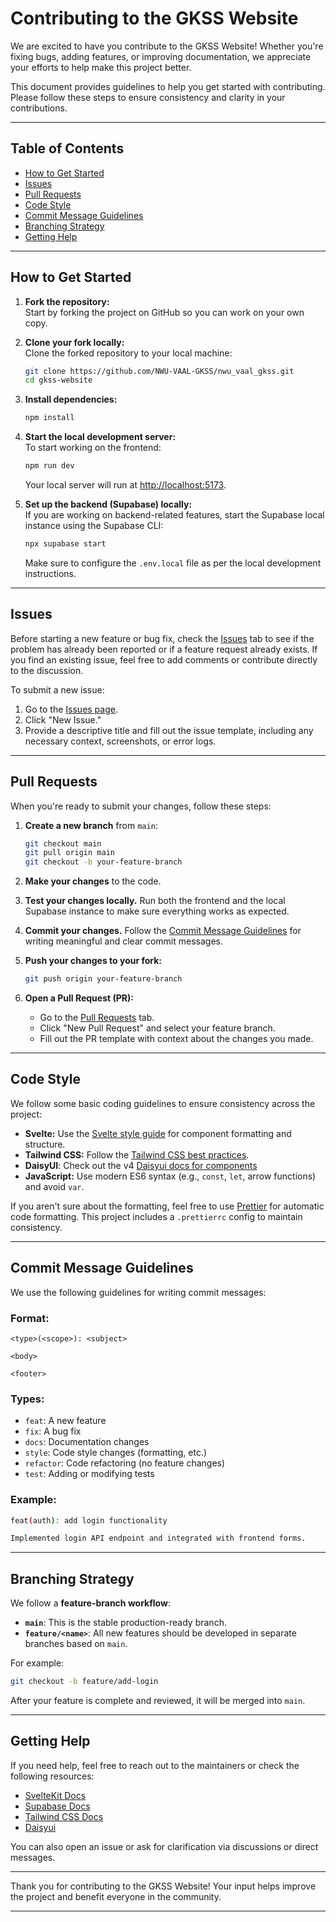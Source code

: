 # Contributing to the GKSS Website

We are excited to have you contribute to the GKSS Website! Whether you're fixing bugs, adding features, or improving documentation, we appreciate your efforts to help make this project better.

This document provides guidelines to help you get started with contributing. Please follow these steps to ensure consistency and clarity in your contributions.

---

## Table of Contents

- [How to Get Started](#how-to-get-started)
- [Issues](#issues)
- [Pull Requests](#pull-requests)
- [Code Style](#code-style)
- [Commit Message Guidelines](#commit-message-guidelines)
- [Branching Strategy](#branching-strategy)
- [Getting Help](#getting-help)

---

## How to Get Started

1. **Fork the repository:**  
   Start by forking the project on GitHub so you can work on your own copy.

2. **Clone your fork locally:**  
   Clone the forked repository to your local machine:

   ```bash
   git clone https://github.com/NWU-VAAL-GKSS/nwu_vaal_gkss.git
   cd gkss-website
   ```

3. **Install dependencies:**

   ```bash
   npm install
   ```

4. **Start the local development server:**  
   To start working on the frontend:

   ```bash
   npm run dev
   ```

   Your local server will run at [http://localhost:5173](http://localhost:5173).

5. **Set up the backend (Supabase) locally:**  
   If you are working on backend-related features, start the Supabase local instance using the Supabase CLI:

   ```bash
   npx supabase start
   ```

   Make sure to configure the `.env.local` file as per the local development instructions.

---

## Issues

Before starting a new feature or bug fix, check the [Issues](https://github.com/NWU-VAAL-GKSS/nwu_vaal_gkss/issues) tab to see if the problem has already been reported or if a feature request already exists. If you find an existing issue, feel free to add comments or contribute directly to the discussion.

To submit a new issue:

1. Go to the [Issues page](https://github.com/NWU-VAAL-GKSS/nwu_vaal_gkss/issues).
2. Click "New Issue."
3. Provide a descriptive title and fill out the issue template, including any necessary context, screenshots, or error logs.

---

## Pull Requests

When you're ready to submit your changes, follow these steps:

1. **Create a new branch** from `main`:

   ```bash
   git checkout main
   git pull origin main
   git checkout -b your-feature-branch
   ```

2. **Make your changes** to the code.

3. **Test your changes locally.** Run both the frontend and the local Supabase instance to make sure everything works as expected.

4. **Commit your changes.** Follow the [Commit Message Guidelines](#commit-message-guidelines) for writing meaningful and clear commit messages.

5. **Push your changes to your fork:**

   ```bash
   git push origin your-feature-branch
   ```

6. **Open a Pull Request (PR):**
   - Go to the [Pull Requests](https://github.com/NWU-VAAL-GKSS/nwu_vaal_gkss/pulls) tab.
   - Click "New Pull Request" and select your feature branch.
   - Fill out the PR template with context about the changes you made.

---

## Code Style

We follow some basic coding guidelines to ensure consistency across the project:

- **Svelte:** Use the [Svelte style guide](https://svelte.dev/docs) for component formatting and structure.
- **Tailwind CSS:** Follow the [Tailwind CSS best practices](https://tailwindcss.com/docs).
- **DaisyUI**: Check out the v4 [Daisyui docs for components](https://v4.daisyui.com/)
- **JavaScript:** Use modern ES6 syntax (e.g., `const`, `let`, arrow functions) and avoid `var`.

If you aren't sure about the formatting, feel free to use [Prettier](https://prettier.io/) for automatic code formatting. This project includes a `.prettierrc` config to maintain consistency.

---

## Commit Message Guidelines

We use the following guidelines for writing commit messages:

### Format:

```
<type>(<scope>): <subject>

<body>

<footer>
```

### Types:

- `feat`: A new feature
- `fix`: A bug fix
- `docs`: Documentation changes
- `style`: Code style changes (formatting, etc.)
- `refactor`: Code refactoring (no feature changes)
- `test`: Adding or modifying tests

### Example:

```bash
feat(auth): add login functionality

Implemented login API endpoint and integrated with frontend forms.
```

---

## Branching Strategy

We follow a **feature-branch workflow**:

- **`main`**: This is the stable production-ready branch.
- **`feature/<name>`**: All new features should be developed in separate branches based on `main`.

For example:

```bash
git checkout -b feature/add-login
```

After your feature is complete and reviewed, it will be merged into `main`.

---

## Getting Help

If you need help, feel free to reach out to the maintainers or check the following resources:

- [SvelteKit Docs](https://kit.svelte.dev/docs)
- [Supabase Docs](https://supabase.com/docs)
- [Tailwind CSS Docs](https://tailwindcss.com/docs)
- [Daisyui](https://v4.daisyui.com/)

You can also open an issue or ask for clarification via discussions or direct messages.

---

Thank you for contributing to the GKSS Website! Your input helps improve the project and benefit everyone in the community.

---
